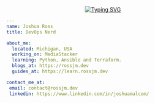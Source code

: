 <div align="center">
  <a href="https://git.io/typing-svg">
    <img src="https://readme-typing-svg.demolab.com?font=Fira+Code&pause=1000&color=61F718&center=true&vCenter=true&width=435&lines=Hi+I'm+Joshua%2C+I'm+a+...;DevOps+Nerd;Homelab+Enthuasist+;Apple+Weeb" alt="Typing SVG" />
  </a>
</div>

```yaml
---
name: Joshua Ross
title: DevOps Nerd

about_me:
  located: Michigan, USA
  working_on: MediaStacker
  learning: Python, Ansible and Terraform.
  blogs_at: https://rossjm.dev
  guides_at: https://learn.rossjm.dev

contact_me_at:
 email: contact@rossjm.dev
 linkedin: https://www.linkedin.com/in/joshuamalcom/
```




